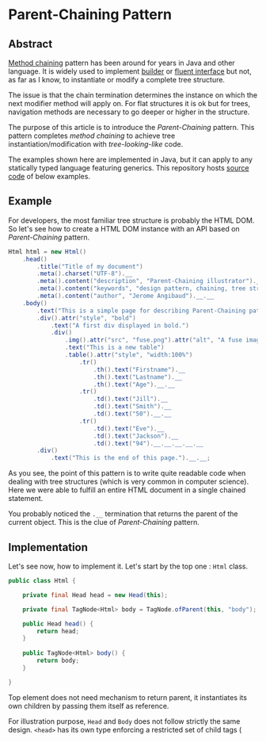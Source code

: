 # Parent-Chaining Pattern

## Abstract

[Method chaining](https://martinfowler.com/dslCatalog/methodChaining.html) pattern has been around 
for years in Java and other language. It is widely used to implement [builder](https://martinfowler.com/dslCatalog/constructionBuilder.html) 
or [fluent interface](https://martinfowler.com/bliki/FluentInterface.html)
but not, as far as I know, to instantiate or modify a complete tree structure.

The issue is that the chain termination determines the instance on which the next modifier method will apply on.
For flat structures it is ok but for trees, navigation methods are necessary to go deeper or higher in the structure. 

The purpose of this article is to introduce the *Parent-Chaining* pattern. This pattern completes *method chaining* to 
achieve tree instantiation/modification with *tree-looking-like* code. 

The examples shown here are implemented in Java, but it can apply to any statically typed language featuring generics. 
This repository hosts [source code](src/com/github/djeang/parentchaining) of below examples.

## Example

For developers, the most familiar tree structure is probably the HTML DOM. So let's see how to create 
a HTML DOM instance with an API based on *Parent-Chaining* pattern.

```Java
Html html = new Html()
    .head()
        .title("Title of my document")
        .meta().charset("UTF-8").__
        .meta().content("description", "Parent-Chaining illustrator").__
        .meta().content("keywords", "design pattern, chaining, tree structure, Java").__
        .meta().content("author", "Jerome Angibaud").__.__
    .body()
        .text("This is a simple page for describing Parent-Chaining pattern.")
        .div().attr("style", "bold")
            .text("A first div displayed in bold.")
            .div()
                .img().attr("src", "fuse.png").attr("alt", "A fuse image.").__
                .text("This is a new table")
                .table().attr("style", "width:100%")
                    .tr()
                        .th().text("Firstname").__
                        .th().text("Lastname").__
                        .th().text("Age").__.__
                    .tr()
                        .td().text("Jill").__
                        .td().text("Smith").__
                        .td().text("50").__.__
                    .tr()
                        .td().text("Eve").__
                        .td().text("Jackson").__
                        .td().text("94").__.__.__.__.__
        .div()
            .text("This is the end of this page.").__.__;
```
As you see, the point of this pattern is to write quite readable code when dealing with tree structures 
(which is very common in computer science). Here we were able to fulfill an entire HTML document in a single chained statement. 

You probably noticed the `.__` termination that returns the parent of the current object. 
This is the clue of *Parent-Chaining* pattern.

## Implementation

Let's see now, how to implement it. Let's start by the top one : `Html` class.

```Java
public class Html {

    private final Head head = new Head(this);

    private final TagNode<Html> body = TagNode.ofParent(this, "body");

    public Head head() {
        return head;
    }
    
    public TagNode<Html> body() {
        return body;
    }

}
```
Top element does not need mechanism to return parent, it instantiates its own children by passing them 
itself as reference.

For illustration purpose, `Head` and `Body` does not follow strictly the same design. `<head>` has its own type 
enforcing a restricted set of child tags (<title> or <meta>), while `<body>` and its children use a generic `TagNode` type.
 
```Java
public class Head {

    public final Html __;  // For parent chaining

    private String title;

    private final List<Meta> metas = new LinkedList<>();

    Head(Html parent) {
        this.__ = parent;
    }
```
`Head` only has `Html` as parent, so we don't need of *generics*. In contrast, `TagNode` can have both `TagName`or 
`Html` as parent : we need generics to handle properly this case.

```Java
public class TagNode<P> implements Node {  // P is the genreric type of the parent

    public final P __; // Parent for chaining

    private final String name;  // The tag name : body, div, img, ...

    ...

    protected TagNode(P parent, String name) {
        this.__ = parent;
        this.name = name;
    }

    // To be used in parent-chaining context
    public static <P> TagNode<P> ofParent(P parent, String name) {
        return new TagNode<>(parent, name);
    }

    // To be used outside parent-chaining context
    public static TagNode of(String name) {
        return new TagNode(null, name);
    }
    ...

``` 
The `<P>` generic parameter stands for the type of the parent. Thanks to `of` factory methods, this class can be used 
inside or outside of a parent-chaining pattern.

To append children and attributes to nodes, method `TagNode#child(tagName)` creates a child instance, adds it to its children then return 
the child. To make code more readable, short-cuts has `div()`, `table()`, `tr()`, ... has been implemented.

Note that `child` method returns a `TagNode<TagNode<P>>` and not a `TagNote<T>` as it returns the generic type of the child,
not of itself.

```Java
public TagNode<TagNode<P>> child(String name) {
        TagNode<TagNode<P>> child = TagNode.ofParent(this, name);
        this.children.add(child);
        return child;
    }

    public TagNode<P> text(String text) {
        this.children.add(new TextNode(text));
        return this;
    }

    public TagNode<TagNode<P>> div() {
        return child("div");
    }

    public TagNode<TagNode<P>> img() {
        return child("img");
    }

   ...
```

You can use Java functional consumer to delegate par of the tree handling by a method. `TagLib` implements a 
`apply(Consumer<TagNode)` method for delegation.

```Java
public TagNode<P> apply(Consumer<TagNode<?>> consumer) {
    consumer.accept(this);
    return this;
}
```

So client can handle entire part of the tree in dedicated methods or implement a visitor like pattern.


``` Java
public class MainVariant {

    public static void main(String[] args) {
        Html html = new Html()
            .head()
                .title("Title of my document")
                .meta().charset("UTF-8").__.__
            .body()
                .table().attr("style", "width:100%")
                    .tr()
                        .th().text("Firstname").__
                        .th().text("Lastname").__
                        .th().text("Age").__.__
                    .apply(addRow("Jill", "Smith", "50"))
                    .apply(addRow("Eve", "Jackson", "94")).__
                .apply(MainVariant::addEnding).__;
        System.out.println(html);
    }

    static void addEnding(TagNode tagNode) {
        tagNode
            .div().attr("style", "bold")
                .text("This is the end of this page.");
    }

    static Consumer<TagNode<?>> addRow(String firstname, String lastname, String age) {
        return tagNode -> tagNode
                .tr()
                    .td().text(firstname).__
                    .td().text(lastname).__
                    .td().text(age);
    }
}
```

## Conclusion

*Parent-Chaining* pattern is a solution to impove greatly code readability at a cost of very few extra coding / complexity.

We can imagine XML handling solution based on this pattern to manipulate DOM in a cleaner way or generate better code 
than Jaxb does.

Also version 0.9 of [Jeka](https://dev.jeka) will rely heavily on this pattern to configure project builds.





> Icons made by <a href="https://www.flaticon.com/authors/eucalyp" title="Eucalyp">Eucalyp</a> from <a href="https://www.flaticon.com/" title="Flaticon"> www.flaticon.com</a>
